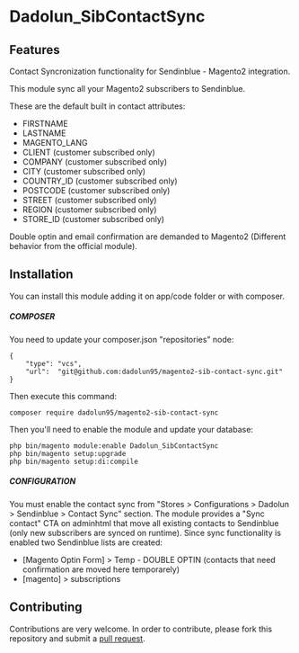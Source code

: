 # Dadolun_SibContactSync

## Features
Contact Syncronization functionality for Sendinblue - Magento2 integration.

This module sync all your Magento2 subscribers to Sendinblue.

These are the default built in contact attributes:
- FIRSTNAME
- LASTNAME
- MAGENTO_LANG
- CLIENT (customer subscribed only)
- COMPANY (customer subscribed only)
- CITY (customer subscribed only)
- COUNTRY_ID (customer subscribed only)
- POSTCODE (customer subscribed only)
- STREET (customer subscribed only)
- REGION (customer subscribed only)
- STORE_ID (customer subscribed only)


Double optin and email confirmation are demanded to Magento2 (Different behavior from the official module).


## Installation
You can install this module adding it on app/code folder or with composer.
##### COMPOSER
You need to update your composer.json "repositories" node:
```
{
    "type": "vcs",
    "url":  "git@github.com:dadolun95/magento2-sib-contact-sync.git"
}
```
Then execute this command:
```
composer require dadolun95/magento2-sib-contact-sync
```
Then you'll need to enable the module and update your database:
```
php bin/magento module:enable Dadolun_SibContactSync
php bin/magento setup:upgrade
php bin/magento setup:di:compile
```
##### CONFIGURATION
You must enable the contact sync from "Stores > Configurations > Dadolun > Sendinblue > Contact Sync" section.
The module provides a "Sync contact" CTA on adminhtml that move all existing contacts to Sendinblue (only new subscribers are synced on runtime).
Since sync functionality is enabled two Sendinblue lists are created:
- [Magento Optin Form] > Temp - DOUBLE OPTIN (contacts that need confirmation are moved here temporarely)
- [magento] > subscriptions

## Contributing
Contributions are very welcome. In order to contribute, please fork this repository and submit a [pull request](https://docs.github.com/en/free-pro-team@latest/github/collaborating-with-issues-and-pull-requests/creating-a-pull-request).
